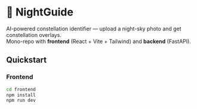 # 🌌 NightGuide

AI-powered constellation identifier — upload a night-sky photo and get constellation overlays.  
Mono-repo with **frontend** (React + Vite + Tailwind) and **backend** (FastAPI).

## Quickstart

### Frontend
```bash
cd frontend
npm install
npm run dev
